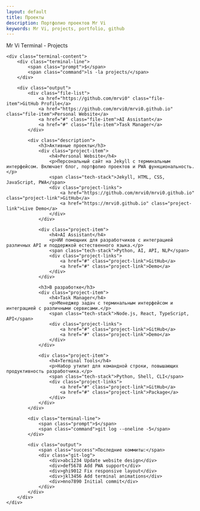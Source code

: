 ```yaml
---
layout: default
title: Проекты
description: Портфолио проектов Mr Vi
keywords: Mr Vi, projects, portfolio, github
---
```


<div class="terminal-container">
    <div class="terminal-header">
        <div class="terminal-buttons">
            <span class="terminal-button close"></span>
            <span class="terminal-button minimize"></span>
            <span class="terminal-button maximize"></span>
        </div>
        <div class="terminal-title">Mr Vi Terminal - Projects</div>
    </div>
    
    <div class="terminal-content">
        <div class="terminal-line">
            <span class="prompt">$</span>
            <span class="command">ls -la projects/</span>
        </div>
        
        <div class="output">
            <div class="file-list">
                <a href="https://github.com/mrvi0" class="file-item">GitHub Profile</a>
                <a href="https://github.com/mrvi0/mrvi0.github.io" class="file-item">Personal Website</a>
                <a href="#" class="file-item">AI Assistant</a>
                <a href="#" class="file-item">Task Manager</a>
            </div>
            
            <div class="description">
                <h3>Активные проекты</h3>
                <div class="project-item">
                    <h4>Personal Website</h4>
                    <p>Персональный сайт на Jekyll с терминальным интерфейсом. Включает блог, портфолио проектов и PWA функциональность.</p>
                    <span class="tech-stack">Jekyll, HTML, CSS, JavaScript, PWA</span>
                    <div class="project-links">
                        <a href="https://github.com/mrvi0/mrvi0.github.io" class="project-link">GitHub</a>
                        <a href="https://mrvi0.github.io" class="project-link">Live Demo</a>
                    </div>
                </div>
                
                <div class="project-item">
                    <h4>AI Assistant</h4>
                    <p>ИИ помощник для разработчиков с интеграцией различных API и поддержкой естественного языка.</p>
                    <span class="tech-stack">Python, AI, API, NLP</span>
                    <div class="project-links">
                        <a href="#" class="project-link">GitHub</a>
                        <a href="#" class="project-link">Demo</a>
                    </div>
                </div>
                
                <h3>В разработке</h3>
                <div class="project-item">
                    <h4>Task Manager</h4>
                    <p>Менеджер задач с терминальным интерфейсом и интеграцией с различными сервисами.</p>
                    <span class="tech-stack">Node.js, React, TypeScript, API</span>
                    <div class="project-links">
                        <a href="#" class="project-link">GitHub</a>
                        <a href="#" class="project-link">Demo</a>
                    </div>
                </div>
                
                <div class="project-item">
                    <h4>Terminal Tools</h4>
                    <p>Набор утилит для командной строки, повышающих продуктивность разработчика.</p>
                    <span class="tech-stack">Python, Shell, CLI</span>
                    <div class="project-links">
                        <a href="#" class="project-link">GitHub</a>
                        <a href="#" class="project-link">Package</a>
                    </div>
                </div>
            </div>
            
            <div class="terminal-line">
                <span class="prompt">$</span>
                <span class="command">git log --oneline -5</span>
            </div>
            
            <div class="output">
                <span class="success">Последние коммиты:</span>
                <div class="git-log">
                    <div>abc1234 Update website design</div>
                    <div>def5678 Add PWA support</div>
                    <div>ghi9012 Fix responsive layout</div>
                    <div>jkl3456 Add terminal animations</div>
                    <div>mno7890 Initial commit</div>
                </div>
            </div>
        </div>
    </div>
</div> 